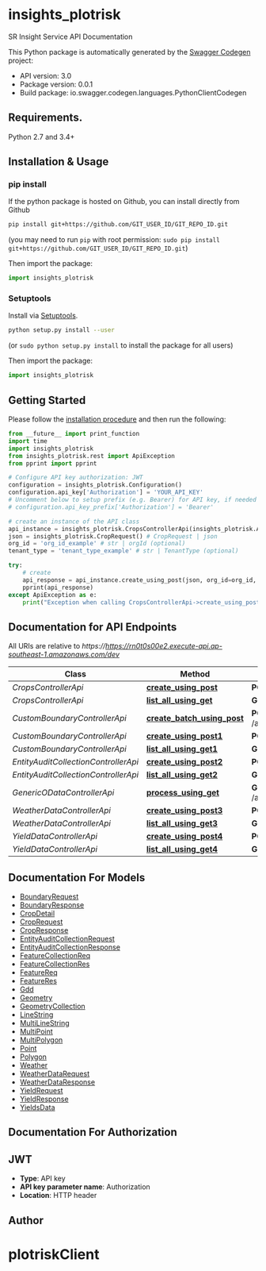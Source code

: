 # insights_plotrisk
SR Insight Service API Documentation

This Python package is automatically generated by the [Swagger Codegen](https://github.com/swagger-api/swagger-codegen) project:

- API version: 3.0
- Package version: 0.0.1
- Build package: io.swagger.codegen.languages.PythonClientCodegen

## Requirements.

Python 2.7 and 3.4+

## Installation & Usage
### pip install

If the python package is hosted on Github, you can install directly from Github

```sh
pip install git+https://github.com/GIT_USER_ID/GIT_REPO_ID.git
```
(you may need to run `pip` with root permission: `sudo pip install git+https://github.com/GIT_USER_ID/GIT_REPO_ID.git`)

Then import the package:
```python
import insights_plotrisk 
```

### Setuptools

Install via [Setuptools](http://pypi.python.org/pypi/setuptools).

```sh
python setup.py install --user
```
(or `sudo python setup.py install` to install the package for all users)

Then import the package:
```python
import insights_plotrisk
```

## Getting Started

Please follow the [installation procedure](#installation--usage) and then run the following:

```python
from __future__ import print_function
import time
import insights_plotrisk
from insights_plotrisk.rest import ApiException
from pprint import pprint

# Configure API key authorization: JWT
configuration = insights_plotrisk.Configuration()
configuration.api_key['Authorization'] = 'YOUR_API_KEY'
# Uncomment below to setup prefix (e.g. Bearer) for API key, if needed
# configuration.api_key_prefix['Authorization'] = 'Bearer'

# create an instance of the API class
api_instance = insights_plotrisk.CropsControllerApi(insights_plotrisk.ApiClient(configuration))
json = insights_plotrisk.CropRequest() # CropRequest | json
org_id = 'org_id_example' # str | orgId (optional)
tenant_type = 'tenant_type_example' # str | TenantType (optional)

try:
    # create
    api_response = api_instance.create_using_post(json, org_id=org_id, tenant_type=tenant_type)
    pprint(api_response)
except ApiException as e:
    print("Exception when calling CropsControllerApi->create_using_post: %s\n" % e)

```

## Documentation for API Endpoints

All URIs are relative to *https://https://rn0t0s00e2.execute-api.ap-southeast-1.amazonaws.com/dev*

| Class                                | Method                                                                                     | HTTP request                           | Description |
|--------------------------------------|--------------------------------------------------------------------------------------------|----------------------------------------|-------------|
| *CropsControllerApi*                 | [**create_using_post**](docs/CropsControllerApi.md#create_using_post)                      | **POST** /api/v1/crops                 | create      |
| *CropsControllerApi*                 | [**list_all_using_get**](docs/CropsControllerApi.md#list_all_using_get)                    | **GET** /api/v1/crops                  | listAll     |
| *CustomBoundaryControllerApi*        | [**create_batch_using_post**](docs/CustomBoundaryControllerApi.md#create_batch_using_post) | **POST** /api/v1/plotboundary/batch    | createBatch |
| *CustomBoundaryControllerApi*        | [**create_using_post1**](docs/CustomBoundaryControllerApi.md#create_using_post1)           | **POST** /api/v1/plotboundary          | create      |
| *CustomBoundaryControllerApi*        | [**list_all_using_get1**](docs/CustomBoundaryControllerApi.md#list_all_using_get1)         | **GET** /api/v1/plotboundary           | listAll     |
| *EntityAuditCollectionControllerApi* | [**create_using_post2**](docs/EntityAuditCollectionControllerApi.md#create_using_post2)    | **POST** /api/v1/audits                | create      |
| *EntityAuditCollectionControllerApi* | [**list_all_using_get2**](docs/EntityAuditCollectionControllerApi.md#list_all_using_get2)  | **GET** /api/v1/audits                 | listAll     |
| *GenericODataControllerApi*          | [**process_using_get**](docs/GenericODataControllerApi.md#process_using_get)               | **GET** /api/v1/odata/satellitemetrics | process     |
| *WeatherDataControllerApi*           | [**create_using_post3**](docs/WeatherDataControllerApi.md#create_using_post3)              | **POST** /api/v1/weatherdata           | create      |
| *WeatherDataControllerApi*           | [**list_all_using_get3**](docs/WeatherDataControllerApi.md#list_all_using_get3)            | **GET** /api/v1/weatherdata            | listAll     |
| *YieldDataControllerApi*             | [**create_using_post4**](docs/YieldDataControllerApi.md#create_using_post4)                | **POST** /api/v1/yielddata             | create      |
| *YieldDataControllerApi*             | [**list_all_using_get4**](docs/YieldDataControllerApi.md#list_all_using_get4)              | **GET** /api/v1/yielddata              | listAll     |

## Documentation For Models

 - [BoundaryRequest](docs/BoundaryRequest.md)
 - [BoundaryResponse](docs/BoundaryResponse.md)
 - [CropDetail](docs/CropDetail.md)
 - [CropRequest](docs/CropRequest.md)
 - [CropResponse](docs/CropResponse.md)
 - [EntityAuditCollectionRequest](docs/EntityAuditCollectionRequest.md)
 - [EntityAuditCollectionResponse](docs/EntityAuditCollectionResponse.md)
 - [FeatureCollectionReq](docs/FeatureCollectionReq.md)
 - [FeatureCollectionRes](docs/FeatureCollectionRes.md)
 - [FeatureReq](docs/FeatureReq.md)
 - [FeatureRes](docs/FeatureRes.md)
 - [Gdd](docs/Gdd.md)
 - [Geometry](docs/Geometry.md)
 - [GeometryCollection](docs/GeometryCollection.md)
 - [LineString](docs/LineString.md)
 - [MultiLineString](docs/MultiLineString.md)
 - [MultiPoint](docs/MultiPoint.md)
 - [MultiPolygon](docs/MultiPolygon.md)
 - [Point](docs/Point.md)
 - [Polygon](docs/Polygon.md)
 - [Weather](docs/Weather.md)
 - [WeatherDataRequest](docs/WeatherDataRequest.md)
 - [WeatherDataResponse](docs/WeatherDataResponse.md)
 - [YieldRequest](docs/YieldRequest.md)
 - [YieldResponse](docs/YieldResponse.md)
 - [YieldsData](docs/YieldsData.md)


## Documentation For Authorization


## JWT

- **Type**: API key
- **API key parameter name**: Authorization
- **Location**: HTTP header


## Author



# plotriskClient
